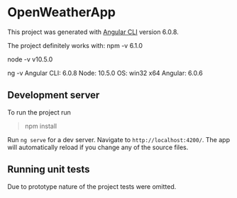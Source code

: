 # OpenWeatherApp

This project was generated with [Angular CLI](https://github.com/angular/angular-cli) version 6.0.8.

The project definitely works with:
npm -v
6.1.0

node -v
v10.5.0

ng -v
Angular CLI: 6.0.8
Node: 10.5.0
OS: win32 x64
Angular: 6.0.6

## Development server

To run the project run 

> npm install

Run `ng serve` for a dev server. Navigate to `http://localhost:4200/`. The app will automatically reload if you change any of the source files.

## Running unit tests

Due to prototype nature of the project tests were omitted.
